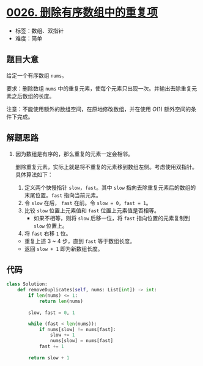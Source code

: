 # [0026. 删除有序数组中的重复项](https://leetcode-cn.com/problems/remove-duplicates-from-sorted-array/)

- 标签：数组、双指针
- 难度：简单

## 题目大意

给定一个有序数组 `nums`。

要求：删除数组 `nums` 中的重复元素，使每个元素只出现一次。并输出去除重复元素之后数组的长度。

注意：不能使用额外的数组空间，在原地修改数组，并在使用 $O(1)$ 额外空间的条件下完成。

## 解题思路

1. 因为数组是有序的，那么重复的元素一定会相邻。

   删除重复元素，实际上就是将不重复的元素移到数组左侧。考虑使用双指针。具体算法如下：

   1. 定义两个快慢指针 `slow`，`fast`。其中 `slow` 指向去除重复元素后的数组的末尾位置。`fast` 指向当前元素。
   2. 令 `slow` 在后， `fast` 在前。令 `slow = 0`，`fast = 1`。
   3. 比较 `slow` 位置上元素值和 `fast` 位置上元素值是否相等。
      - 如果不相等，则将 `slow` 后移一位，将 `fast` 指向位置的元素复制到 `slow` 位置上。
   4. 将 `fast` 右移 `1` 位。

   - 重复上述 3 ~ 4 步，直到 `fast` 等于数组长度。
   - 返回 `slow + 1` 即为新数组长度。

## 代码

```Python
class Solution:
    def removeDuplicates(self, nums: List[int]) -> int:
        if len(nums) <= 1:
            return len(nums)
        
        slow, fast = 0, 1

        while (fast < len(nums)):
            if nums[slow] != nums[fast]:
                slow += 1
                nums[slow] = nums[fast]
            fast += 1
            
        return slow + 1
```


